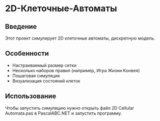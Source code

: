# 2D-Клеточные-Автоматы

## Введение
Этот проект симулирует 2D клеточные автоматы, дискретную модель.

## Особенности
- Настраиваемый размер сетки
- Несколько наборов правил (например, Игра Жизни Конвея)
- Пошаговая симуляция
- Визуализация состояний клеток

## Использование
Чтобы запустить симуляцию нужно открыть файл 2D Cellular Automata.pas в PascalABC.NET и запустить программу.